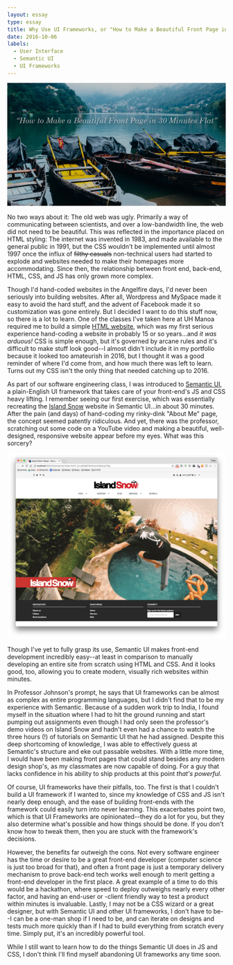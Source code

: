 ```yaml
---
layout: essay
type: essay
title: Why Use UI Frameworks, or "How to Make a Beautiful Front Page in 30 Minutes Flat"
date: 2016-10-06
labels:
  - User Interface
  - Semantic UI
  - UI Frameworks
---
```


![Title Card](images/Beautiful-Front-Page-30min.jpg)

No two ways about it: The old web was ugly. Primarily a way of communicating between scientists, and over a low-bandwidth line, the web did not need to be beautiful. This was reflected in the importance placed on HTML styling: The internet was invented in 1983, and made available to the general public in 1991, but the CSS wouldn't be implemented until almost 1997 once the influx of ~~filthy casuals~~ non-technical users had started to explode and websites needed to make their homepages more accommodating. Since then, the relationship between front end, back-end, HTML, CSS, and JS has only grown more complex.

Though I'd hand-coded websites in the Angelfire days, I'd never been seriously into building websites. After all, Wordpress and MySpace made it easy to avoid the hard stuff, and the advent of Facebook made it so customization was gone entirely. But I decided I want to do this stuff now, so there is a lot to learn. One of the classes I've taken here at UH Manoa required me to build a simple [HTML website](http://www2.hawaii.edu/~ew7/me/), which was my first serious experience hand-coding a website in probably 15 or so years...and *it was arduous!* CSS is simple enough, but it's governed by arcane rules and it's difficult to make stuff look good--I almost didn't include it in my portfolio because it looked too amateurish in 2016, but I thought it was a good reminder of where I'd come from, and how much there was left to learn. Turns out my CSS isn't the only thing that needed catching up to 2016.

As part of our software engineering class, I was introduced to [Semantic UI](http://semantic-ui.com/), a plain-English UI framework that takes care of your front-end's JS and CSS heavy lifting. I remember seeing our first exercise, which was essentially recreating the [Island Snow](http://islandsnow.com/) website in Semantic UI...in about 30 minutes. After the pain (and days) of hand-coding my rinky-dink "About Me" page, the concept seemed patently ridiculous. And yet, there was the professor, scratching out some code on a YouTube video and making a beautiful, well-designed, responsive website appear before my eyes. What was this sorcery?

![Semantic Snow](images/experience-islandsnow.png)

Though I've yet to fully grasp its use, Semantic UI makes front-end development incredibly easy--at least in comparison to manually developing an entire site from scratch using HTML and CSS. And it looks good, too, allowing you to create modern, visually rich websites within minutes.

In Professor Johnson's prompt, he says that UI frameworks can be almost as complex as entire programming languages, but I didn't find that to be my experience with Semantic. Because of a sudden work trip to India, I found myself in the situation where I had to hit the ground running and start pumping out assignments even though I had only seen the professor's demo videos on Island Snow and hadn't even had a chance to watch the three hours (!) of tutorials on Semantic UI that he had assigned. Despite this deep shortcoming of knowledge, I was able to effectively guess at Semantic's structure and eke out passable websites. With a little more time, I would have been making front pages that could stand besides any modern design shop's, as my classmates are now capable of doing. For a guy that lacks confidence in his ability to ship products at this point *that's powerful.*

Of course, UI frameworks have their pitfalls, too. The first is that I couldn't build a UI framework if I wanted to, since my knowledge of CSS and JS isn't nearly deep enough, and the ease of building front-ends with the framework could easily turn into never learning. This exacerbates point two, which is that UI Frameworks are opinionated--they do a lot for you, but they also determine what's possible and how things should be done. If you don't know how to tweak them, then you are stuck with the framework's decisions.

However, the benefits far outweigh the cons. Not every software engineer has the time or desire to be a great front-end developer (computer science is just too broad for that), and often a front page is just a temporary delivery mechanism to prove back-end tech works well enough to merit getting a front-end developer in the first place. A great example of a time to do this would be a hackathon, where speed to deploy outweighs nearly every other factor, and having an end-user or -client friendly way to test a product within minutes is invaluable. Lastly, I may not be a CSS wizard or a great designer, but with Semantic UI and other UI frameworks, I don't have to be--I can be a one-man shop if I need to be, and can iterate on designs and tests much more quickly than if I had to build everything from scratch every time. Simply put, it's an incredibly powerful tool.

While I still want to learn how to do the things Semantic UI does in JS and CSS, I don't think I'll find myself abandoning UI frameworks any time soon.
